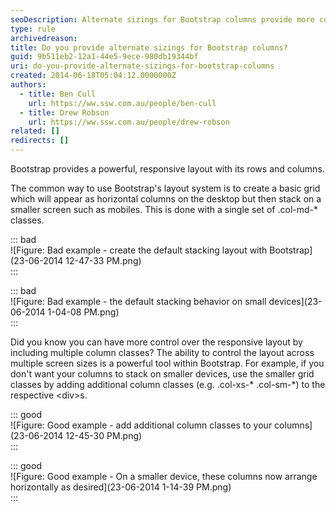 ```yaml
---
seoDescription: Alternate sizings for Bootstrap columns provide more control over responsive layouts, allowing customization of stacking behavior across various screen sizes.
type: rule
archivedreason:
title: Do you provide alternate sizings for Bootstrap columns?
guid: 9b511eb2-12a1-44e5-9ece-980db19344bf
uri: do-you-provide-alternate-sizings-for-bootstrap-columns
created: 2014-06-18T05:04:12.0000000Z
authors:
  - title: Ben Cull
    url: https://ww.ssw.com.au/people/ben-cull
  - title: Drew Robson
    url: https://ww.ssw.com.au/people/drew-robson
related: []
redirects: []
---
```


Bootstrap provides a powerful, responsive layout with its rows and columns.

<!--endintro-->

The common way to use Bootstrap's layout system is to create a basic grid which will appear as horizontal columns on the desktop but then stack on a smaller screen such as mobiles. This is done with a single set of .col-md-\* classes.

::: bad  
![Figure: Bad example - create the default stacking layout with Bootstrap](23-06-2014 12-47-33 PM.png)  
:::

::: bad  
![Figure: Bad example - the default stacking behavior on small devices](23-06-2014 1-04-08 PM.png)  
:::

Did you know you can have more control over the responsive layout by including multiple column classes? The ability to control the layout across multiple screen sizes is a powerful tool within Bootstrap. For example, if you don't want your columns to stack on smaller devices, use the smaller grid classes by adding additional column classes (e.g. .col-xs-\* .col-sm-\*) to the respective &lt;div&gt;s.

::: good  
![Figure: Good example - add additional column classes to your columns](23-06-2014 12-45-30 PM.png)  
:::

::: good  
![Figure: Good example - On a smaller device, these columns now arrange horizontally as desired](23-06-2014 1-14-39 PM.png)  
:::
